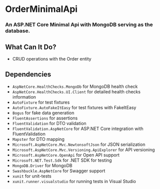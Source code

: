 # OrderMinimalApi
### An ASP.NET Core Minimal Api with MongoDB serving as the database.

## What Can It Do?
* CRUD operations with the Order entity

## Dependencies
* `AspNetCore.HealthChecks.MongoDb` for MongoDB health check
* `AspNetCore.HealthChecks.UI.Client` for detailed health checks information
* `AutoFixture` for test fixtures
* `AutoFixture.AutoFakeItEasy` for test fixtures with FakeItEasy
* `Bogus` for fake data generation
* `FluentAssertions` for assertions
* `FluentValidation` for DTO validation
* `FluentValidation.AspNetCore` for ASP.NET Core integration with FluentValidation
* `Mapster` for DTO mapping
* `Microsoft.AspNetCore.Mvc.NewtonsoftJson` for JSON serialization
* `Microsoft.AspNetCore.Mvc.Versioning.ApiExplorer` for API versioning
* `Microsoft.AspNetCore.OpenApi` for Open API support
* `Microsoft.NET.Test.Sdk` for .NET SDK for testing
* `MongoDB.Driver` for MongoDB
* `Swashbuckle.AspNetCore` for Swagger support
* `xunit` for unit-tests
* `xunit.runner.visualstudio` for running tests in Visual Studio
